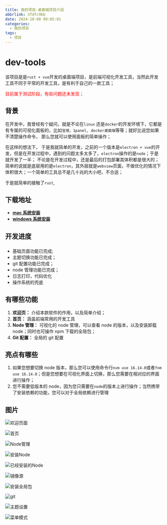 ```yaml
---
title: 我的项目-桌面端项目介绍
abbrlink: 3fdfc9bb
date: 2024-10-08 09:05:01
categories:
  - 我的项目
tags:
  - 项目
---
```

# dev-tools

该项目是是`rust + vue`开发的桌面端项目，是前端可视化开发工具，当然此开发工具不同于平常的开发工具，是有利于自己的一款工具；

<font color="#ff0000">目前属于测试阶段，有些问题还未发现；</font>

## 背景

在开发中，我曾经有个疑问，就是不论在`linux` 还是`docker`的开发环境下，它都是有专属的可视化面板的，比如`宝塔，1panel, docker桌面端`等等；就好比说您如果不清楚操作命令， 那么您就可以使用面板的简单操作；

在这样的想法下， 于是我就简单的开发，之前的一个版本是`electron + vue`的开发，但是在开发过程中，遇到的问题太多太多了，`electron`操作的是`node`；于是就开发了一半； 不论是在开发过程中，还是最后的打包部署其体积都是很大的；简单的说就是底层用的是`electron`，其外层就是`webview`页面，不做优化的情况下体积很大；一个简单的工具总不是几十兆的大小吧，不合适；

于是就简单的接触了`rust`,

## 下载地址

- [**mac 系统安装**](https://www.wangzevw.com/cdn-file/app/dev-tools/0.0.1/dev-tools_0.0.1_aarch64.dmg)
- [**windows 系统安装**](https://www.wangzevw.com/cdn-file/app/dev-tools/0.0.1/dev-tools_0.0.1_x64-setup.exe)

## 开发进度

### <Badge type="info" text="已完成" />

- 基础页面功能已完成;
- 主题切换功能已完成；
- git 配置功能已完成；
- node 管理功能已完成；
- 日志打印，代码优化
- 操作系统的兜底

## 有哪些功能

1. **欢迎页：** 介绍本款软件的作用，以及简单介绍；
2. **首页：** 涵盖前端常用的开发工具
3. **Node 管理：** 可视化的 node 管理，可以查看 node 的版本，以及安装卸载 node；同时也可操作 npm 下载的全局包；
4. **Git 配置：** 全局的 git 配置

## 亮点有哪些

1. 如果您想要切换 node 版本，那么您可以使用命令行`nvm use 16.14.0`或者`fnm use 16.14.0`；但是您想要在可视化界面上切换，那么您需要在相对应的界面进行操作；
2. 您不需要低版本的 node，因为您只需要在`node`的版本上进行操作；当然携带了安装依赖的功能，您可以对于全局依赖进行管理

## 图片

![欢迎页面](https://cn-sy1.rains3.com/cdn/images/image.3k7wazx9ha.webp)

![首页](https://cn-sy1.rains3.com/cdn/images/image.lyl6vzj1.webp)

![Node管理](https://cn-sy1.rains3.com/cdn/images/image.4n7llvv3zq.webp)

![安装Node](https://cn-sy1.rains3.com/cdn/images/image.231r98vwy8.webp)

![已经安装的Node](https://cn-sy1.rains3.com/cdn/images/image.6pne9xv39s.webp)

![镜像源](https://cn-sy1.rains3.com/cdn/images/image.32humf03cq.webp)

![安装全局包](https://cn-sy1.rains3.com/cdn/images/image.5fkh3mew3s.webp)

![git](https://cn-sy1.rains3.com/cdn/images/image.7sn3ktth5u.webp)

![主题设置](https://cn-sy1.rains3.com/cdn/images/image.lyl71441.webp)

![菜单模式](https://cn-sy1.rains3.com/cdn/images/image.2rv0t9ntpo.webp)
